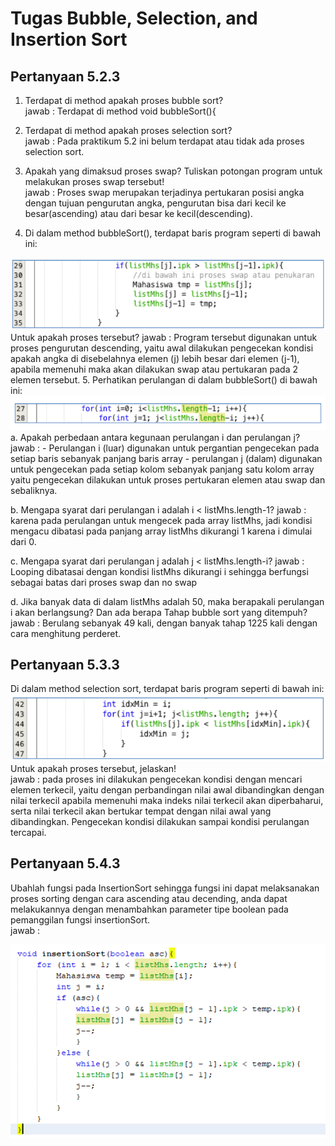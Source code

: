 # Tugas Bubble, Selection, and Insertion Sort
## Pertanyaan 5.2.3
1. Terdapat di method apakah proses bubble sort?   
jawab : Terdapat di method void bubbleSort(){

2. Terdapat di method apakah proses selection sort?   
jawab : Pada praktikum 5.2 ini belum terdapat atau tidak ada proses selection sort.
3. Apakah yang dimaksud proses swap? Tuliskan potongan program untuk melakukan proses swap tersebut!   
jawab : Proses swap merupakan terjadinya pertukaran posisi angka dengan tujuan pengurutan angka, pengurutan bisa dari kecil ke besar(ascending) atau dari besar ke kecil(descending).
4. Di dalam method bubbleSort(), terdapat baris program seperti di bawah ini:
<img src="5.2.3(nomor 4).png">
Untuk apakah proses tersebut?   
jawab : Program tersebut digunakan untuk proses pengurutan descending, yaitu awal dilakukan pengecekan kondisi apakah angka di disebelahnya elemen (j) lebih besar dari elemen (j-1), apabila memenuhi maka akan dilakukan swap atau pertukaran pada 2 elemen tersebut. 
5. Perhatikan perulangan di dalam bubbleSort() di bawah ini:  
<img src="5.2.3(nomor 5).png">
a. Apakah perbedaan antara kegunaan perulangan i dan perulangan j?   
jawab :   
   - Perulangan i (luar) digunakan untuk pergantian pengecekan pada setiap baris sebanyak panjang baris array
   - perulangan j (dalam) digunakan untuk pengecekan pada setiap kolom sebanyak panjang satu kolom array yaitu pengecekan dilakukan untuk proses pertukaran elemen atau swap dan sebaliknya.  

   b. Mengapa syarat dari perulangan i adalah i < listMhs.length-1?
   jawab : karena pada perulangan untuk mengecek pada array listMhs, jadi kondisi mengacu dibatasi pada panjang array listMhs dikurangi 1 karena i dimulai dari 0. 

   c. Mengapa syarat dari perulangan j adalah j < listMhs.length-i?
   jawab : Looping dibatasai dengan kondisi listMhs dikurangi i sehingga berfungsi sebagai batas dari proses swap dan no swap

   d. Jika banyak data di dalam listMhs adalah 50, maka berapakali perulangan i akan berlangsung? Dan ada berapa Tahap bubble sort yang ditempuh?
   jawab : Berulang sebanyak 49 kali, dengan banyak tahap 1225 kali dengan cara menghitung perderet.

## Pertanyaan 5.3.3
Di dalam method selection sort, terdapat baris program seperti di bawah ini:  
<img src="5.3.3.png">
Untuk apakah proses tersebut, jelaskan!   
jawab : pada proses ini dilakukan pengecekan kondisi dengan mencari elemen terkecil, yaitu dengan perbandingan nilai awal dibandingkan dengan nilai terkecil apabila memenuhi maka indeks nilai terkecil akan diperbaharui, serta nilai terkecil akan bertukar tempat dengan nilai awal yang dibandingkan. Pengecekan kondisi dilakukan sampai kondisi perulangan tercapai.

## Pertanyaan 5.4.3
Ubahlah fungsi pada InsertionSort sehingga fungsi ini dapat melaksanakan proses sorting
dengan cara ascending atau decending, anda dapat melakukannya dengan menambahkan parameter tipe boolean pada pemanggilan fungsi insertionSort.  
jawab :

<img src="5.4.3.png">